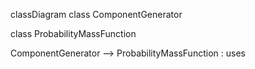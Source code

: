 classDiagram
class ComponentGenerator

class ProbabilityMassFunction

ComponentGenerator --> ProbabilityMassFunction : uses
